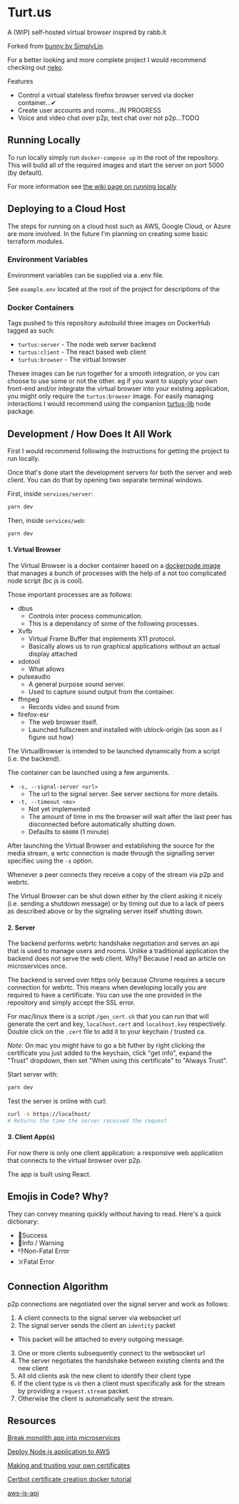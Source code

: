 # Turt.us

A (WIP) self-hosted virtual browser inspired by rabb.it 

Forked from [bunny by SimplyLin](https://github.com/SimplyLinn/bunny).

For a better looking and more complete project I would recommend checking out [neko](https://github.com/nurdism/neko).

Features
- Control a virtual stateless firefox browser served via docker container...✔
- Create user accounts and rooms...IN PROGRESS
- Voice and video chat over p2p, text chat over not p2p...TODO

## Running Locally

To run locally simply run `docker-compose up` in the root of the repository. This will build all of the required images and start the server on port 5000 (by default).

For more information see [the wiki page on running locally](https://github.com/Khauri/Turtus/wiki/Running-Locally)

## Deploying to a Cloud Host

The steps for running on a cloud host such as AWS, Google Cloud, or Azure are more involved. In the future I'm planning on creating some basic terraform modules.

### Environment Variables

Environment variables can be supplied via a .env file.


See `example.env` located at the root of the project for descriptions of the

### Docker Containers

Tags pushed to this repository autobuild three images on DockerHub tagged as such:

- `turtus:server` - The node web server backend
- `turtus:client` - The react based web client
- `turtus:browser` - The virtual browser

Thesee images can be run together for a smooth integration, or you can choose to use some or not the other. eg if you want to supply your own front-end and/or integrate the virtual browser into your existing application, you might only require the `turtus:browser` image. For easily managing interactions I would recommend using the companion [turtus-lib](https://github.com/Khauri/turtus-lib) node package.

## Development / How Does It All Work

First I would recommend following the instructions for getting the project to
run locally.

Once that's done start the development servers for both the server and web client. 
You can do that by opening two separate terminal windows.

First, inside `services/server`:
```bash
yarn dev
```

Then, inside `services/web`:
```bash
yarn dev
```

#### 1. Virtual Browser

The Virtual Browser is a docker container based on a [dockernode image](https://hub.docker.com/_/node/) that manages a bunch of processes with the help of a not too complicated node script (bc js is cool).

Those important processes are as follows:

- dbus
  - Controls inter process communication. 
  - This is a dependancy of some of the following processes.
- Xvfb
  - Virtual Frame Buffer that implements X11 protocol.
  - Basically alows us to run graphical applications without an actual display attached
- xdotool
  - What allows  
- pulseaudio
  - A general purpose sound server.
  - Used to capture sound output from the container.
- ffmpeg
  - Records video and sound from
- firefox-esr
  - The web browser itself. 
  - Launched fullscreen and installed with ublock-origin (as soon as I figure out how)

The VirtualBrowser is intended to be launched dynamically from a script (i.e. the backend).

The container can be launched using a few arguments. 
- `-s, --signal-server <url>`  
  - The url to the signal server. See server sections for more details.
- `-t, --timeout <ms>`
  - Not yet implemented
  - The amount of time in ms the browser will wait after the last peer has disconnected before automatically shutting down. 
  - Defaults to `60000` (1 minute)

After launching the Virtual Browser and establishing the source for the media stream, a wrtc connection is made through the signalling server specifiec using the `-s` option. 

Whenever a peer connects they receive a copy of the stream via p2p and webrtc. 

The Virtual Browser can be shut down either by the client asking it nicely (i.e. sending a shutdown message) or by timing out due to a lack of peers as described above or by the signaling server itself shutting down.

#### 2. Server

The backend performs webrtc handshake negotiation and serves an api that is used to manage users and rooms. Unlike a traditional application the backend does not serve the web client. Why? Because I read an article on microservices once.

The backend is served over https only because Chrome requires a secure connection for webrtc. This means when developing locally you are required to have a certificate. You can use the one provided in the repository and simply accept the SSL error.

For mac/linux there is a script `/gen_cert.sh` that you can run that will generate the cert and key, `localhost.cert` and `localhost.key` respectively. Double click on the `.cert` file to add it to your keychain / trusted ca. 

*Note*: On mac you might have to go a bit futher by right clicking the certificate you just added to the keychain, click "get info", expand the "Trust" dropdown, then set "When using this certificate" to "Always Trust". 

Start server with:

```bash
yarn dev
```

Test the server is online with curl:

```bash
curl -k https://localhost/
# Returns the time the server received the request
```

#### 3. Client App(s)

For now there is only one client application: a responsive web application that connects to the virtual browser over p2p. 

The app is built using React.

## Emojis in Code? Why? 

They can convey meaning quickly without having to read. Here's a quick dictionary:
- 🙂Success
- 🤔Info / Warning 
- 👎Non-Fatal Error
- ☠️Fatal Error

## Connection Algorithm 

p2p connections are negotiated over the signal server and work as follows:

1. A client connects to the signal server via websocket url
2. The signal server sends the client an `identity` packet
  - This packet will be attached to every outgoing message. 
3. One or more clients subsequently connect to the websocket url 
4. The server negotiates the handshake between existing clients and the new client
5. All old clients ask the new client to identify their client type
6. If the client type is `vb` then a client must specifically ask for the stream by providing a `request.stream` packet.
7. Otherwise the client is automatically sent the stream.

## Resources

[Break monolith app into microservices](https://aws.amazon.com/getting-started/projects/break-monolith-app-microservices-ecs-docker-ec2/)

[Deploy Node.js application to AWS](https://www.freecodecamp.org/news/how-to-deploy-a-node-js-application-to-amazon-web-services-using-docker-81c2a2d7225b/)

[Making and trusting your own certificates](https://letsencrypt.org/docs/certificates-for-localhost/)

[Certbot certificate creation docker tutorial](https://techsparx.com/nodejs/docker/express-https.html)

[aws-js-api](https://docs.aws.amazon.com/AWSJavaScriptSDK/latest/AWS/ECS.html#constructor-property)